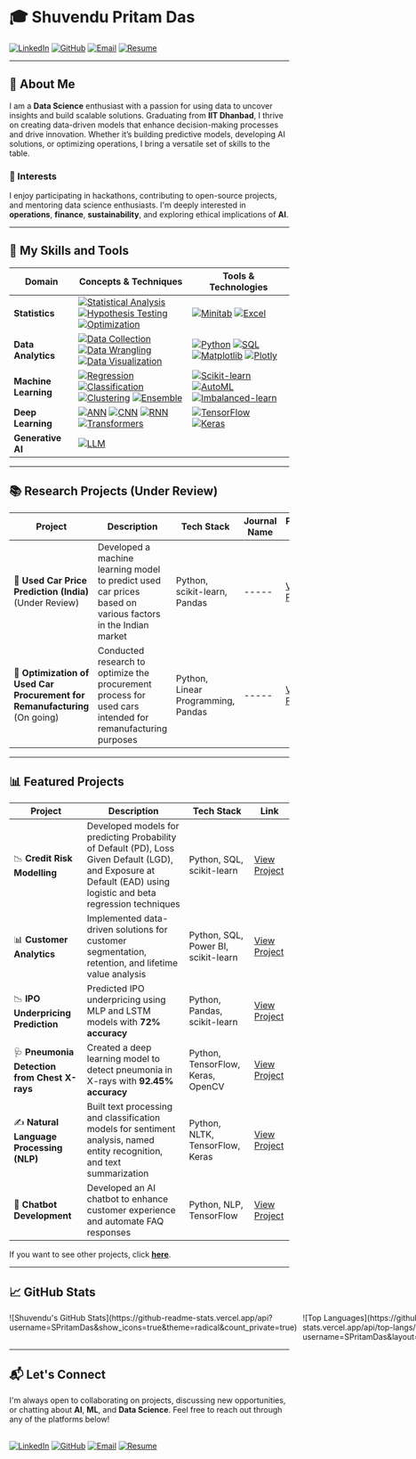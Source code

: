 # 🎓 Shuvendu Pritam Das 

[![LinkedIn](https://img.shields.io/badge/LinkedIn-%230077B5.svg?style=for-the-badge&logo=linkedin&logoColor=white)](http://linkedin.com/in/shuvendupritamdas) 
[![GitHub](https://img.shields.io/badge/GitHub-%2312100E.svg?style=for-the-badge&logo=github&logoColor=white)](https://github.com/SPritamDas) 
[![Email](https://img.shields.io/badge/Email-%23D14836.svg?style=for-the-badge&logo=gmail&logoColor=white)](mailto:23mt0389@iitism.ac) 
[![Resume](https://img.shields.io/badge/Download%20Resume-%2300BFFF.svg?style=for-the-badge&logo=pdf&logoColor=white)](https://docs.google.com/document/d/1uxEebGthoUiYuMNRXDkZz0OEDpbEkROQivDSnu2ARSU/export?format=pdf)

---

## 📝 About Me

I am a **Data Science** enthusiast with a passion for using data to uncover insights and build scalable solutions. Graduating from **IIT Dhanbad**, I thrive on creating data-driven models that enhance decision-making processes and drive innovation. Whether it’s building predictive models, developing AI solutions, or optimizing operations, I bring a versatile set of skills to the table.

### 🌱 Interests
I enjoy participating in hackathons, contributing to open-source projects, and mentoring data science enthusiasts. I'm deeply interested in **operations**, **finance**, **sustainability**, and exploring ethical implications of **AI**.

---

## 🔧 My Skills and Tools

| **Domain**            | **Concepts & Techniques**                                                                 | **Tools & Technologies**                                                                                         |
|-----------------------|--------------------------------------------------------------------------------------------|------------------------------------------------------------------------------------------------------------------|
| **Statistics**         | [![Statistical Analysis](https://img.shields.io/badge/Statistical%20Analysis-%234B8B3B.svg?style=flat-square)](https://github.com/SPritamDas/My-Materials/tree/main/Statistics) [![Hypothesis Testing](https://img.shields.io/badge/Hypothesis%20Testing-%234B8B3B.svg?style=flat-square)](https://github.com/SPritamDas/My-Materials/tree/main/Statistics/Hypothesis%20Testing) [![Optimization](https://img.shields.io/badge/Optimization-%234B8B3B.svg?style=flat-square)](https://github.com/SPritamDas/My-Materials/tree/main/Statistics/Optimization) | [![Minitab](https://img.shields.io/badge/Minitab-%23FF4500.svg?style=flat-square)](https://github.com/SPritamDas/My-Materials/tree/main/Tools/Minitab) [![Excel](https://img.shields.io/badge/Excel-%23FF4500.svg?style=flat-square)](https://github.com/SPritamDas/My-Materials/tree/main/Tools/Excel) |
| **Data Analytics**     | [![Data Collection](https://img.shields.io/badge/Data%20Collection-%2300BFFF.svg?style=flat-square)](https://github.com/SPritamDas/My-Materials/tree/main/Machine%20Learning/Basics/1.Data%20Gathering) [![Data Wrangling](https://img.shields.io/badge/Data%20Wrangling-%2300BFFF.svg?style=flat-square)](https://github.com/SPritamDas/My-Materials/tree/main/Data%20Analytics/Data%20Wrangling) [![Data Visualization](https://img.shields.io/badge/Data%20Visualization-%2300BFFF.svg?style=flat-square)](https://github.com/SPritamDas/My-Materials/tree/main/Data%20Analytics/Data%20Visualization) | [![Python](https://img.shields.io/badge/Python-%23FF4500.svg?style=flat-square)](https://github.com/SPritamDas/My-Materials/tree/main/Python%20Fundamentals) [![SQL](https://img.shields.io/badge/SQL-%23FF4500.svg?style=flat-square)](https://github.com/SPritamDas/My-Materials/tree/main/DBMS/RDBMS/SQL) [![Matplotlib](https://img.shields.io/badge/Matplotlib-%23FF4500.svg?style=flat-square)](https://github.com/SPritamDas/My-Materials/tree/main/Matplotlib) [![Plotly](https://img.shields.io/badge/Plotly-%23FF4500.svg?style=flat-square)](https://github.com/SPritamDas/My-Materials/tree/main/Tools/Plotly) |
| **Machine Learning**   | [![Regression](https://img.shields.io/badge/Regression-%234B8B3B.svg?style=flat-square)](https://github.com/SPritamDas/My-Materials/tree/main/Machine%20Learning/Regression) [![Classification](https://img.shields.io/badge/Classification-%234B8B3B.svg?style=flat-square)](https://github.com/SPritamDas/My-Materials/tree/main/Machine%20Learning/Classification) [![Clustering](https://img.shields.io/badge/Clustering-%234B8B3B.svg?style=flat-square)](https://github.com/SPritamDas/My-Materials/tree/main/Machine%20Learning/Clustering) [![Ensemble](https://img.shields.io/badge/Ensemble-%234B8B3B.svg?style=flat-square)](https://github.com/SPritamDas/My-Materials/tree/main/Machine%20Learning/Ensemble%20Methods) | [![Scikit-learn](https://img.shields.io/badge/Scikit--learn-%23FF4500.svg?style=flat-square)](https://github.com/SPritamDas/My-Materials/tree/main/Tools/Scikit-learn) [![AutoML](https://img.shields.io/badge/AutoML-%23FF4500.svg?style=flat-square)](https://github.com/SPritamDas/My-Materials/tree/main/Tools/AutoML) [![Imbalanced-learn](https://img.shields.io/badge/imbalanced--learn-%23FF4500.svg?style=flat-square)](https://github.com/SPritamDas/My-Materials/tree/main/Tools/Imbalanced-learn) |
| **Deep Learning**      | [![ANN](https://img.shields.io/badge/ANN-%2300BFFF.svg?style=flat-square)](https://github.com/SPritamDas/My-Materials/tree/main/Deep%20Learning/ANN) [![CNN](https://img.shields.io/badge/CNN-%2300BFFF.svg?style=flat-square)](https://github.com/SPritamDas/My-Materials/tree/main/Deep%20Learning/CNN) [![RNN](https://img.shields.io/badge/RNN-%2300BFFF.svg?style=flat-square)](https://github.com/SPritamDas/My-Materials/tree/main/Deep%20Learning/RNN) [![Transformers](https://img.shields.io/badge/Transformers-%2300BFFF.svg?style=flat-square)](https://github.com/SPritamDas/My-Materials/tree/main/Deep%20Learning/Transformers) | [![TensorFlow](https://img.shields.io/badge/TensorFlow-%23FF4500.svg?style=flat-square)](https://github.com/SPritamDas/My-Materials/tree/main/Tools/TensorFlow) [![Keras](https://img.shields.io/badge/Keras-%23FF4500.svg?style=flat-square)](https://github.com/SPritamDas/My-Materials/tree/main/Tools/Keras) |
| **Generative AI**      | [![LLM](https://img.shields.io/badge/LLM-%234B8B3B.svg?style=flat-square)](https://github.com/SPritamDas/My-Materials/tree/main/Generative%20AI) |  |

---
## 📚 Research Projects (Under Review)

| Project                                                 | Description                                                                      | Tech Stack                            | Journal Name                          | Paper Link                                                                                          |
|---------------------------------------------------------|----------------------------------------------------------------------------------|---------------------------------------|---------------------------------------|-----------------------------------------------------------------------------------------------------|
| 🚗 **Used Car Price Prediction (India)** (Under Review)  | Developed a machine learning model to predict used car prices based on various factors in the Indian market | Python, scikit-learn, Pandas          | -----              | [View Paper](https://example.com/used-car-price-prediction)                                      |
| 🔄 **Optimization of Used Car Procurement for Remanufacturing** (On going) | Conducted research to optimize the procurement process for used cars intended for remanufacturing purposes | Python, Linear Programming, Pandas    | -----   | [View Paper](https://example.com/used-car-procurement-optimization)                             |

---

## 📊 Featured Projects

| Project                                      | Description                                                                      | Tech Stack                            | Link                                                                                          |
|----------------------------------------------|----------------------------------------------------------------------------------|---------------------------------------|-----------------------------------------------------------------------------------------------|
| 📉 **Credit Risk Modelling**                 | Developed models for predicting Probability of Default (PD), Loss Given Default (LGD), and Exposure at Default (EAD) using logistic and beta regression techniques | Python, SQL, scikit-learn            | [View Project](https://github.com/SPritamDas/My-Projects/tree/main/Financial/Credit%20Risk%20Modelling) |
| 📊 **Customer Analytics**                    | Implemented data-driven solutions for customer segmentation, retention, and lifetime value analysis | Python, SQL, Power BI, scikit-learn   | [View Project](https://github.com/SPritamDas/My-Projects/tree/main/Business/Customer%20Analytics)  |
| 📉 **IPO Underpricing Prediction**            | Predicted IPO underpricing using MLP and LSTM models with **72% accuracy**         | Python, Pandas, scikit-learn          | [View Project](https://github.com/SPritamDas/My-Projects/tree/main/Financial/IPO%20Underpricing) |
| 🩺 **Pneumonia Detection from Chest X-rays**  | Created a deep learning model to detect pneumonia in X-rays with **92.45% accuracy** | Python, TensorFlow, Keras, OpenCV    | [View Project](https://github.com/SPritamDas/My-Projects/tree/main/Medical/Pneumonia%20Detection) |
| ✍️ **Natural Language Processing (NLP)**     | Built text processing and classification models for sentiment analysis, named entity recognition, and text summarization | Python, NLTK, TensorFlow, Keras      | [View Project](https://github.com/SPritamDas/My-Projects/tree/main/Text/NLP)                   |
| 🤖 **Chatbot Development**                   | Developed an AI chatbot to enhance customer experience and automate FAQ responses  | Python, NLP, TensorFlow               | [View Project](https://github.com/SPritamDas/My-Projects/tree/main/Chatbot%20Development)      |

If you want to see other projects, click **[here](https://github.com/SPritamDas/Portfolio-Projects)**.

---
## 📈 GitHub Stats

<div style="display: flex; justify-content: space-between;">

  <div style="flex: 1; margin-right: 10px;">
    ![Shuvendu's GitHub Stats](https://github-readme-stats.vercel.app/api?username=SPritamDas&show_icons=true&theme=radical&count_private=true)
  </div>

  <div style="flex: 1; margin-right: 10px;">
    ![Top Languages](https://github-readme-stats.vercel.app/api/top-langs/?username=SPritamDas&layout=compact&theme=radical)
  </div>

  <div style="flex: 1; margin-left: 10px;">
    ![GitHub Streak](https://github-readme-streak-stats.herokuapp.com/?user=SPritamDas&theme=radical&hide_border=true)
  </div>

</div>

---

## 📬 Let's Connect

I'm always open to collaborating on projects, discussing new opportunities, or chatting about **AI**, **ML**, and **Data Science**. Feel free to reach out through any of the platforms below!
<br><br>

[![LinkedIn](https://img.shields.io/badge/LinkedIn-%230077B5.svg?style=for-the-badge&logo=linkedin&logoColor=white)](http://linkedin.com/in/shuvendupritamdas) 
[![GitHub](https://img.shields.io/badge/GitHub-%2312100E.svg?style=for-the-badge&logo=github&logoColor=white)](https://github.com/SPritamDas) 
[![Email](https://img.shields.io/badge/Email-%23D14836.svg?style=for-the-badge&logo=gmail&logoColor=white)](mailto:23mt0389@iitism.ac) 
[![Resume](https://img.shields.io/badge/Download%20Resume-%2300BFFF.svg?style=for-the-badge&logo=pdf&logoColor=white)](https://docs.google.com/document/d/1uxEebGthoUiYuMNRXDkZz0OEDpbEkROQivDSnu2ARSU/export?format=pdf)
